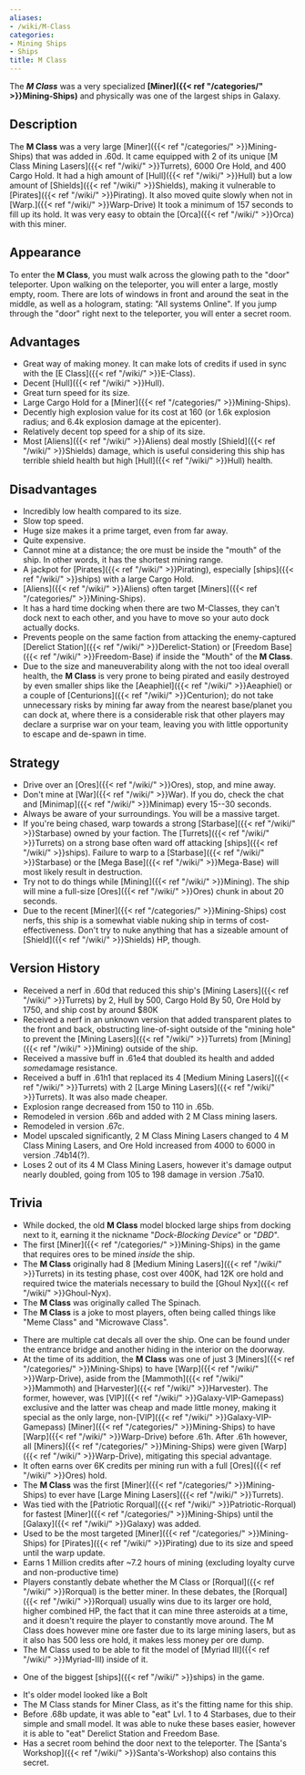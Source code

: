 ```yaml
---
aliases:
- /wiki/M-Class
categories:
- Mining Ships
- Ships
title: M Class
---
```


The **_M Class_** was a very specialized **[Miner]({{< ref "/categories/" >}}Mining-Ships)** and physically was one of the largest ships in Galaxy.

## Description

The **M Class** was a very large [Miner]({{< ref "/categories/" >}}Mining-Ships) that was added in .60d. It came equipped with 2 of its unique [M Class Mining Lasers]({{< ref "/wiki/" >}}Turrets), 6000 Ore Hold, and 400 Cargo Hold. It had a high amount of [Hull]({{< ref "/wiki/" >}}Hull) but a low amount of [Shields]({{< ref "/wiki/" >}}Shields), making it vulnerable to [Pirates]({{< ref "/wiki/" >}}Pirating). It also moved quite slowly when not in [Warp.]({{< ref "/wiki/" >}}Warp-Drive) It took a minimum of 157 seconds to fill up its hold. It was very easy to obtain the [Orca]({{< ref "/wiki/" >}}Orca) with this miner.

## Appearance

To enter the **M Class**, you must walk across the glowing path to the "door" teleporter. Upon walking on the teleporter, you will enter a large, mostly empty, room. There are lots of windows in front and around the seat in the middle, as well as a hologram, stating: "All systems Online". If you jump through the "door" right next to the teleporter, you will enter a secret room.

## Advantages

- Great way of making money. It can make lots of credits if used in sync with the [E Class]({{< ref "/wiki/" >}}E-Class).
- Decent [Hull]({{< ref "/wiki/" >}}Hull).
- Great turn speed for its size.
- Large Cargo Hold for a [Miner]({{< ref "/categories/" >}}Mining-Ships).
- Decently high explosion value for its cost at 160 (or 1.6k explosion radius; and 6.4k explosion damage at the epicenter).
- Relatively decent top speed for a ship of its size.
- Most [Aliens]({{< ref "/wiki/" >}}Aliens) deal mostly [Shield]({{< ref "/wiki/" >}}Shields) damage, which is useful considering this ship has terrible shield health but high [Hull]({{< ref "/wiki/" >}}Hull) health.

## Disadvantages

- Incredibly low health compared to its size.
- Slow top speed.
- Huge size makes it a prime target, even from far away.
- Quite expensive.
- Cannot mine at a distance; the ore must be inside the "mouth" of the ship. In other words, it has the shortest mining range.
- A jackpot for [Pirates]({{< ref "/wiki/" >}}Pirating), especially [ships]({{< ref "/wiki/" >}}ships) with a large Cargo Hold.
- [Aliens]({{< ref "/wiki/" >}}Aliens) often target [Miners]({{< ref "/categories/" >}}Mining-Ships).
- It has a hard time docking when there are two M-Classes, they can't dock next to each other, and you have to move so your auto dock actually docks.
- Prevents people on the same faction from attacking the enemy-captured [Derelict Station]({{< ref "/wiki/" >}}Derelict-Station) or [Freedom Base]({{< ref "/wiki/" >}}Freedom-Base) if inside the "Mouth" of the **M Class**.
- Due to the size and maneuverability along with the not too ideal overall health, the **M Class** is very prone to being pirated and easily destroyed by even smaller ships like the [Aeaphiel]({{< ref "/wiki/" >}}Aeaphiel) or a couple of [Centurions]({{< ref "/wiki/" >}}Centurion); do not take unnecessary risks by mining far away from the nearest base/planet you can dock at, where there is a considerable risk that other players may declare a surprise war on your team, leaving you with little opportunity to escape and de-spawn in time.

## Strategy

- Drive over an [Ores]({{< ref "/wiki/" >}}Ores), stop, and mine away.
- Don't mine at [War]({{< ref "/wiki/" >}}War). If you do, check the chat and [Minimap]({{< ref "/wiki/" >}}Minimap) every 15--30 seconds.
- Always be aware of your surroundings. You will be a massive target.
- If you're being chased, warp towards a strong [Starbase]({{< ref "/wiki/" >}}Starbase) owned by your faction. The [Turrets]({{< ref "/wiki/" >}}Turrets) on a strong base often ward off attacking [ships]({{< ref "/wiki/" >}}ships). Failure to warp to a [Starbase]({{< ref "/wiki/" >}}Starbase) or the [Mega Base]({{< ref "/wiki/" >}}Mega-Base) will most likely result in destruction.
- Try not to do things while [Mining]({{< ref "/wiki/" >}}Mining). The ship will mine a full-size [Ores]({{< ref "/wiki/" >}}Ores) chunk in about 20 seconds.
- Due to the recent [Miner]({{< ref "/categories/" >}}Mining-Ships) cost nerfs, this ship is a somewhat viable nuking ship in terms of cost-effectiveness. Don't try to nuke anything that has a sizeable amount of [Shield]({{< ref "/wiki/" >}}Shields) HP, though.

## Version History 

- Received a nerf in .60d that reduced this ship's [Mining Lasers]({{< ref "/wiki/" >}}Turrets) by 2, Hull by 500, Cargo Hold By 50, Ore Hold by 1750, and ship cost by around $80K
- Received a nerf in an unknown version that added transparent plates to the front and back, obstructing line-of-sight outside of the "mining hole" to prevent the [Mining Lasers]({{< ref "/wiki/" >}}Turrets) from [Mining]({{< ref "/wiki/" >}}Mining) outside of the ship.
- Received a massive buff in .61e4 that doubled its health and added *some*damage resistance.
- Received a buff in .61h1 that replaced its 4 [Medium Mining Lasers]({{< ref "/wiki/" >}}Turrets) with 2 [Large Mining Lasers]({{< ref "/wiki/" >}}Turrets). It was also made cheaper.
- Explosion range decreased from 150 to 110 in .65b.
- Remodeled in version .66b and added with 2 M Class mining lasers.
- Remodeled in version .67c.
- Model upscaled significantly, 2 M Class Mining Lasers changed to 4 M Class Mining Lasers, and Ore Hold increased from 4000 to 6000 in version .74b14(?).
- Loses 2 out of its 4 M Class Mining Lasers, however it's damage output nearly doubled, going from 105 to 198 damage in version .75a10.

## Trivia

- While docked, the old **M Class** model blocked large ships from docking next to it, earning it the nickname "_Dock-Blocking Device_" or "_DBD_".
- The first [Miner]({{< ref "/categories/" >}}Mining-Ships) in the game that requires ores to be mined _inside_ the ship.
- The **M Class** originally had 8 [Medium Mining Lasers]({{< ref "/wiki/" >}}Turrets) in its testing phase, cost over 400K, had 12K ore hold and required twice the materials necessary to build the [Ghoul Nyx]({{< ref "/wiki/" >}}Ghoul-Nyx).
- The **M Class** was originally called The Spinach.
- The **M Class** is a joke to most players, often being called things like "Meme Class" and "Microwave Class".

<!-- -->

- There are multiple cat decals all over the ship. One can be found under the entrance bridge and another hiding in the interior on the doorway.
- At the time of its addition, the **M Class** was one of just 3 [Miners]({{< ref "/categories/" >}}Mining-Ships) to have [Warp]({{< ref "/wiki/" >}}Warp-Drive), aside from the [Mammoth]({{< ref "/wiki/" >}}Mammoth) and [Harvester]({{< ref "/wiki/" >}}Harvester). The former, however, was [VIP]({{< ref "/wiki/" >}}Galaxy-VIP-Gamepass) exclusive and the latter was cheap and made little money, making it special as the only large, non-[VIP]({{< ref "/wiki/" >}}Galaxy-VIP-Gamepass) [Miner]({{< ref "/categories/" >}}Mining-Ships) to have [Warp]({{< ref "/wiki/" >}}Warp-Drive) before .61h. After .61h however, all [Miners]({{< ref "/categories/" >}}Mining-Ships) were given [Warp]({{< ref "/wiki/" >}}Warp-Drive), mitigating this special advantage.
- It often earns over 6K credits per mining run with a full [Ores]({{< ref "/wiki/" >}}Ores) hold.
- The **M Class** was the first [Miner]({{< ref "/categories/" >}}Mining-Ships) to ever have [Large Mining Lasers]({{< ref "/wiki/" >}}Turrets).
- Was tied with the [Patriotic Rorqual]({{< ref "/wiki/" >}}Patriotic-Rorqual) for fastest [Miner]({{< ref "/categories/" >}}Mining-Ships) until the [Galaxy]({{< ref "/wiki/" >}}Galaxy) was added.
- Used to be the most targeted [Miner]({{< ref "/categories/" >}}Mining-Ships) for [Pirates]({{< ref "/wiki/" >}}Pirating) due to its size and speed until the warp update.
- Earns 1 Million credits after ~7.2 hours of mining (excluding loyalty curve and non-productive time)
- Players constantly debate whether the M Class or [Rorqual]({{< ref "/wiki/" >}}Rorqual) is the better miner. In these debates, the [Rorqual]({{< ref "/wiki/" >}}Rorqual) usually wins due to its larger ore hold, higher combined HP, the fact that it can mine three asteroids at a time, and it doesn't require the player to constantly move around. The M Class does however mine ore faster due to its large mining lasers, but as it also has 500 less ore hold, it makes less money per ore dump.
- The M Class used to be able to fit the model of [Myriad III]({{< ref "/wiki/" >}}Myriad-III) inside of it.

<!-- -->

- One of the biggest [ships]({{< ref "/wiki/" >}}ships) in the game.

<!-- -->

- It's older model looked like a Bolt
- The M Class stands for Miner Class, as it's the fitting name for this ship.
- Before .68b update, it was able to "eat" Lvl. 1 to 4 Starbases, due to their simple and small model. It was able to nuke these bases easier, however it is able to "eat" Derelict Station and Freedom Base.
- Has a secret room behind the door next to the teleporter. The [Santa's Workshop]({{< ref "/wiki/" >}}Santa's-Workshop) also contains this secret.